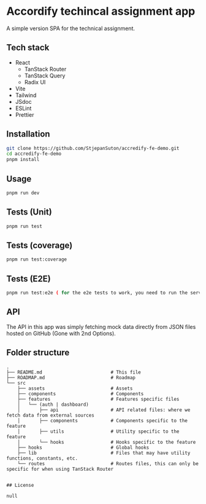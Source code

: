 # Accordify techincal assignment app

A simple version SPA for the technical assignment.

## Tech stack

- React
  - TanStack Router
  - TanStack Query
  - Radix UI
- Vite
- Tailwind
- JSdoc
- ESLint
- Prettier

## Installation

```bash
git clone https://github.com/StjepanSuton/accredify-fe-demo.git
cd accredify-fe-demo
pnpm install
```

## Usage

```bash
pnpm run dev
```

## Tests (Unit)

```bash
pnpm run test
```

## Tests (coverage)

```bash
pnpm run test:coverage
```

## Tests (E2E)

```bash
pnpm run test:e2e ( for the e2e tests to work, you need to run the server first on port 3001 )

```

## API

The API in this app was simply fetching mock data directly from JSON files hosted on GitHub (Gone with 2nd Options).

## Folder structure

```
.
├── README.md                         # This file
├── ROADMAP.md                        # Roadmap
└── src
    ├── assets                        # Assets
    ├── components                    # Components
    ├── features                      # Features specific files
    │   └── (auth | dashboard)
    │       ├── api                   # API related files: where we fetch data from external sources
    │       ├── components            # Components specific to the feature
    │       ├── utils                 # Utility specific to the feature
    │       └── hooks                 # Hooks specific to the feature
    ├── hooks                         # Global hooks
    ├── lib                           # Files that may have utility functions, constants, etc.
    └── routes                        # Routes files, this can only be specific for when using TanStack Router


## License

null
```
